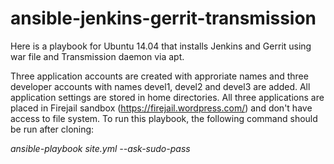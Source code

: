 # ansible-jenkins-gerrit-transmission

Here is a playbook for Ubuntu 14.04 that installs Jenkins and Gerrit using war file and Transmission daemon 
via apt. 

Three application accounts are created with approriate names and three developer accounts with names devel1, devel2 and devel3 are added. All application settings are stored in home directories. 
All three applications are placed in Firejail sandbox (https://firejail.wordpress.com/) and don't have access to file system. To run this playbook, the following command should be run after cloning: 

*ansible-playbook site.yml --ask-sudo-pass*

